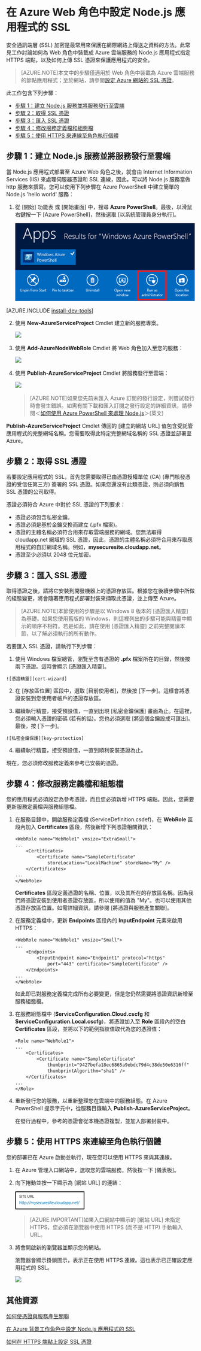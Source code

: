 <properties 
	pageTitle="設定雲端服務 (Node.js) 的 SSL - Azure" 
	description="設定 Node.js Web 角色的 HTTPS 端點，以及上傳 SSL 憑證來保護應用程式的安全。" 
	services="cloud-services" 
	documentationCenter="nodejs" 
	authors="MikeWasson" 
	manager="wpickett" 
	editor=""/>

<tags 
	ms.service="cloud-services" 
	ms.workload="tbd" 
	ms.tgt_pltfrm="na" 
	ms.devlang="nodejs" 
	ms.topic="article" 
	ms.date="02/20/2015" 
	ms.author="mwasson"/>




# 在 Azure Web 角色中設定 Node.js 應用程式的 SSL

安全通訊端層 (SSL) 加密是最常用來保護在網際網路上傳送之資料的方法。此常見工作討論如何為 Web 角色中裝載成 Azure 雲端服務的 Node.js 應用程式指定 HTTPS 端點，以及如何上傳 SSL 憑證來保護應用程式的安全。

> [AZURE.NOTE]本文中的步驟僅適用於 Web 角色中裝載為 Azure 雲端服務的節點應用程式；至於網站，請參閱[設定 Azure 網站的 SSL 憑證](../web-sites-configure-ssl-certificate.md)。

此工作包含下列步驟：

-   [步驟 1：建立 Node.js 服務並將服務發行至雲端]
-   [步驟 2：取得 SSL 憑證]
-   [步驟 3：匯入 SSL 憑證]
-   [步驟 4：修改服務定義檔和組態檔]
-   [步驟 5：使用 HTTPS 來連線至角色執行個體]

## <a name="step1"> </a>步驟 1：建立 Node.js 服務並將服務發行至雲端

當 Node.js 應用程式部署至 Azure Web 角色之後，就會由 Internet Information Services (IIS) 來處理伺服器憑證和 SSL 連線，因此，可以將 Node.js 服務當做 http 服務來撰寫。您可以使用下列步驟在 Azure PowerShell 中建立簡單的 Node.js 'hello world' 服務：

1. 從 [開始] 功能表 或 [開始畫面] 中，搜尋 **Azure PowerShell**。最後，以滑鼠右鍵按一下 [Azure PowerShell]，然後選取 [以系統管理員身分執行]。

	![Azure PowerShell icon][powershell-menu]

[AZURE.INCLUDE [install-dev-tools](../../includes/install-dev-tools.md)]


2.  使用 **New-AzureServiceProject** Cmdlet 建立新的服務專案。 

	![][1]

3.  使用 **Add-AzureNodeWebRole** Cmdlet 將 Web 角色加入至您的服務：

    ![][2]

4.  使用 **Publish-AzureServiceProject** Cmdlet 將服務發行至雲端：

    ![][3]

	> [AZURE.NOTE]如果您先前未匯入 Azure 訂閱的發行設定，則嘗試發行時會發生錯誤。如需有關下載和匯入訂閱之發行設定的詳細資訊，請參閱＜[如何使用 Azure PowerShell 來處理 Node.js](https://www.windowsazure.com/develop/nodejs/how-to-guides/powershell-cmdlets/#ImportPubSettings)＞(英文)

**Publish-AzureServiceProject** Cmdlet 傳回的 [建立的網站 URL] 值包含受託管應用程式的完整網域名稱。您需要取得此特定完整網域名稱的 SSL 憑證並部署至 Azure。

## <a name="step2"> </a>步驟 2：取得 SSL 憑證

若要設定應用程式的 SSL，首先您需要取得已由憑證授權單位 (CA) (專門核發憑證的受信任第三方) 簽署的 SSL 憑證。如果您還沒有此類憑證，則必須向銷售 SSL 憑證的公司取得。

憑證必須符合 Azure 中對於 SSL 憑證的下列要求：

-   憑證必須包含私密金鑰。
-   憑證必須是基於金鑰交換而建立 (.pfx 檔案)。
-   憑證的主體名稱必須符合用來存取雲端服務的網域。您無法取得 cloudapp.net 網域的 SSL 憑證，因此，憑證的主體名稱必須符合用來存取應用程式的自訂網域名稱。例如，__mysecuresite.cloudapp.net__。
-   憑證至少必須以 2048 位元加密。

## <a name="step3"> </a>步驟 3：匯入 SSL 憑證

取得憑證之後，請將它安裝到開發機器上的憑證存放區。根據您在後續步驟中所做的組態變更，將會隨著應用程式部署封裝來擷取此憑證，並上傳至 Azure。

> [AZURE.NOTE]本節使用的步驟是以 Windows 8 版本的 [憑證匯入精靈] 為基礎。如果您使用舊版的 Windows，則這裡列出的步驟可能與精靈中顯示的順序不相符。若是如此，請在使用 [憑證匯入精靈] 之前完整閱讀本節，以了解必須執行的所有動作。

若要匯入 SSL 憑證，請執行下列步驟：

1.   使用 Windows 檔案總管，瀏覽至含有憑證的 **.pfx** 檔案所在的目錄，然後按兩下憑證。這時會顯示 [憑證匯入精靈]。
	
	![憑證精靈][cert-wizard]

2.   在 [存放區位置] 區段中，選取 [目前使用者]，然後按 [下一步]。這樣會將憑證安裝到您使用者帳戶的憑證存放區。

3.   繼續執行精靈，接受預設值，一直到出現 [私密金鑰保護] 畫面為止。在這裡，您必須輸入憑證的密碼 (若有的話)。您也必須選取 [將這個金鑰設成可匯出]。最後，按 [下一步]。

	![私密金鑰保護][key-protection]

4. 繼續執行精靈，接受預設值，一直到順利安裝憑證為止。

現在，您必須修改服務定義來參考已安裝的憑證。

## <a name="step4"> </a>步驟 4：修改服務定義檔和組態檔

您的應用程式必須設定為參考憑證，而且您必須新增 HTTPS 端點。因此，您需要更新服務定義檔與服務組態檔。

1.  在服務目錄中，開啟服務定義檔 (ServiceDefinition.csdef)，在 **WebRole** 區段內加入 **Certificates** 區段，然後新增下列憑證相關資訊：

        <WebRole name="WebRole1" vmsize="ExtraSmall">
        ...
            <Certificates>
                <Certificate name="SampleCertificate" 
                    storeLocation="LocalMachine" storeName="My" />
            </Certificates>
        ...
        </WebRole>

    **Certificates** 區段定義憑證的名稱、位置，以及其所在的存放區名稱。因為我們將憑證安裝到使用者憑證存放區，所以使用的值為 "My"。也可以使用其他憑證存放區位置。如需詳細資訊，請參閱 [將憑證與服務產生關聯]。

2.  在服務定義檔中，更新 **Endpoints** 區段內的 **InputEndpoint** 元素來啟用 HTTPS：

        <WebRole name="WebRole1" vmsize="Small">
        ...
            <Endpoints>
                <InputEndpoint name="Endpoint1" protocol="https" 
                    port="443" certificate="SampleCertificate" />
            </Endpoints>
        ...
        </WebRole>

    如此即已對服務定義檔完成所有必要變更，但是您仍然需要將憑證資訊新增至服務組態檔。

3.  在服務組態檔中 (**ServiceConfiguration.Cloud.cscfg** 和 **ServiceConfiguration.Local.cscfg**)，將憑證加入至 **Role** 區段內的空白 **Certificates** 區段，並將以下的範例指紋值取代為您的憑證值：

        <Role name="WebRole1">
        ...
            <Certificates>
                <Certificate name="SampleCertificate" 
                    thumbprint="9427befa18ec6865a9ebdc79d4c38de50e6316ff" 
                    thumbprintAlgorithm="sha1" />
            </Certificates>
        ...
        </Role>

4.  重新發行您的服務，以重新整理您在雲端中的服務組態。在 Azure PowerShell 提示字元中，從服務目錄輸入 **Publish-AzureServiceProject**。

	在發行過程中，參考的憑證會從本機憑證複製，並加入部署封裝中。

## <a name="step5"> </a>步驟 5：使用 HTTPS 來連線至角色執行個體

您的部署已在 Azure 啟動並執行，現在您可以使用 HTTPS 來與其連線。

1.  在 Azure 管理入口網站中，選取您的雲端服務，然後按一下 [儀表板]。

2. 向下捲動並按一下顯示為 [網站 URL] 的連結：

    ![the site url][site-url]

	> [AZURE.IMPORTANT]如果入口網站中顯示的 [網站 URL] 未指定 HTTPS，您必須在瀏覽器中使用 HTTPS (而不是 HTTP) 手動輸入 URL。

3.  將會開啟新的瀏覽器並顯示您的網站。

    瀏覽器會顯示掛鎖圖示，表示正在使用 HTTPS 連線。這也表示已正確設定應用程式的 SSL。

    ![][8]

## 其他資源

[如何使憑證與服務產生關聯]

[在 Azure 背景工作角色中設定 Node.js 應用程式的 SSL]

[如何在 HTTPS 端點上設定 SSL 憑證]

  [步驟 1：建立 Node.js 服務並將服務發行至雲端]: #step1
  [步驟 2：取得 SSL 憑證]: #step2
  [步驟 3：匯入 SSL 憑證]: #step3
  [步驟 4：修改服務定義檔和組態檔]: #step4
  [步驟 5：使用 HTTPS 來連線至角色執行個體]: #step5
  [**Azure PowerShell**]: http://go.microsoft.com/?linkid=9790229&clcid=0x409
  
  
  
  
  [1]: ./media/cloud-services-nodejs-configure-ssl-certificate/enable-ssl-01.png
  [2]: ./media/cloud-services-nodejs-configure-ssl-certificate/enable-ssl-02.png
  [3]: ./media/cloud-services-nodejs-configure-ssl-certificate/enable-ssl-03.png
  [Azure Management Portal]: http://manage.windowsazure.com
  
  
  [如何使憑證與服務產生關聯]: http://msdn.microsoft.com/library/windowsazure/gg465718.aspx
  
  [site-url]: ./media/cloud-services-nodejs-configure-ssl-certificate/site-url.png
  [8]: ./media/cloud-services-nodejs-configure-ssl-certificate/enable-ssl-08.png
  [如何在 HTTPS 端點上設定 SSL 憑證]: http://msdn.microsoft.com/library/windowsazure/ff795779.aspx
  [powershell-menu]: ./media/cloud-services-nodejs-configure-ssl-certificate/azure-powershell-start.png
  [cert-wizard]: ./media/cloud-services-nodejs-configure-ssl-certificate/certificateimport.png
  [key-protection]: ./media/cloud-services-nodejs-configure-ssl-certificate/exportable.png
  [在 Azure 背景工作角色中設定 Node.js 應用程式的 SSL]: /develop/nodejs/common-tasks/enable-ssl-worker-role/
 

<!---HONumber=62-->